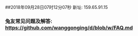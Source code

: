 ##2018年09月28日07时12分07秒 新址: 159.65.91.15
### 兔友常见问题及解答: https://github.com/wanggonging/d/blob/w/FAQ.md
